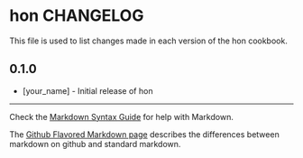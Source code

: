 hon CHANGELOG
=============

This file is used to list changes made in each version of the hon cookbook.

0.1.0
-----
- [your_name] - Initial release of hon

- - -
Check the [Markdown Syntax Guide](http://daringfireball.net/projects/markdown/syntax) for help with Markdown.

The [Github Flavored Markdown page](http://github.github.com/github-flavored-markdown/) describes the differences between markdown on github and standard markdown.
